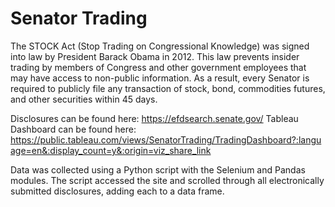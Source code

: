 # Senator Trading
The STOCK Act (Stop Trading on Congressional Knowledge) was signed into law by President Barack Obama in 2012. This law prevents insider trading by members of Congress and other government employees that may have access to non-public information. As a result, every Senator is required to publicly file any transaction of stock, bond, commodities futures, and other securities within 45 days.

Disclosures can be found here: https://efdsearch.senate.gov/
Tableau Dashboard can be found here: https://public.tableau.com/views/SenatorTrading/TradingDashboard?:language=en&:display_count=y&:origin=viz_share_link

Data was collected using a Python script with the Selenium and Pandas modules. The script accessed the site and scrolled through all electronically submitted disclosures, adding each to a data frame.